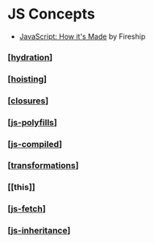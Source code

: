 # JS Concepts

- [JavaScript: How it's Made](https://www.youtube.com/watch?v=Mus_vwhTCq0) by Fireship

### [[hydration]]

### [[hoisting]]

### [[closures]]

### [[js-polyfills]]

### [[js-compiled]]

### [[transformations]]

### [[this]]

### [[js-fetch]]

### [[js-inheritance]]

[//begin]: # "Autogenerated link references for markdown compatibility"
[hydration]: hydration "Hydration"
[hoisting]: hoisting "Hoisting"
[closures]: closures "Closures"
[js-polyfills]: js-polyfills "Polyfills"
[js-compiled]: js-compiled "Compiled"
[transformations]: ../nodejs/webpackjs/transformations "Transformations"
[js-fetch]: js-fetch "Fetch"
[js-inheritance]: js-inheritance "Inheritance"
[//end]: # "Autogenerated link references"
